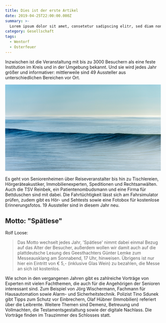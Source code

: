 ```yaml
---
title: Dies ist der erste Artikel
date: 2019-04-25T22:00:00.000Z
summary: >-
  Lorem ipsum dolor sit amet, consetetur sadipscing elitr, sed diam nonumy eirmod tempor invidunt ut labore et dolore magna aliquyam erat, sed diam voluptua. At vero eos et accusam et justo duo dolores et ea rebum. Stet clita kasd gubergren, no sea tak.
category: Gesellschaft
tags:
  - Wentorf
  - Osterfeuer
---
```

Inzwischen ist die Veranstaltung mit bis zu 3000 Besuchern als eine feste Institution im Kreis und in der Umgebung bekannt. Und sie wird jedes Jahr größer und informativer: mittlerweile sind 49 Aussteller aus unterschiedlichen Bereichen vor Ort. 

![](/static/img/water.jpg "Das Organisationsteam: Rolf Loose, Susann Pötter, Kurt Martens, Anke Conradi")

Es geht von Seniorenheimen über Reiseveranstalter bis hin zu Tischlereien, Hörgeräteakustiker, Immobilienexperten, Speditionen und Rechtsanwälten. Auch die TSV Reinbek, ein Patientenombudsmann und eine Firma für Bettduschen sind mit dabei. Die Fahrtüchtigkeit lässt sich am Fahrsimulator prüfen, zudem gibt es Hör- und Sehtests sowie eine Fotobox für kostenlose Erinnerungsfotos. 19 Aussteller sind in diesem Jahr neu.

## Motto: "Spätlese"

Rolf Loose: 

> Das Motto wechselt jedes Jahr, 'Spätlese' nimmt dabei einmal Bezug auf das Alter der Besucher, außerdem wollen wir damit auch auf die plattdeutsche Lesung des Geesthachters Günter Lemke zum Messeausklang am Sonnabend, 17 Uhr, hinweisen. Übrigens ist nur hier ein Eintritt von € 5,- (inklusive Glas Wein) zu bezahlen, die Messe an sich ist kostenlos.

Wie schon in den vergangenen Jahren gibt es zahlreiche Vorträge von Experten mit vielen Fachthemen, die auch für die Angehörigen der Senioren interessant sind. Zum Beispiel von Jörg Wischermann, Fachmann für Hausautomation sowie Alarm- und Sicherheitstechnik. Polizist Tino Sdunek gibt Tipps zum Schutz vor Einbrechern, Olaf Hübner (Immobilien) referiert über die Leibrente. Weitere Themen sind Demenz, Betreuung und Vollmachten, die Testamentsgestaltung sowie der digitale Nachlass. Die Vorträge finden im Trauzimmer des Schlosses statt.
